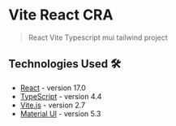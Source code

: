 # Vite React CRA
> React Vite Typescript mui tailwind project

## Technologies Used 🛠
- [React](https://reactjs.org/) - version 17.0
- [TypeScript](https://www.typescriptlang.org/) - version 4.4
- [Vite.js](https://vitejs.dev/) - version 2.7
- [Material UI](https://mui.com/) - version 5.3
